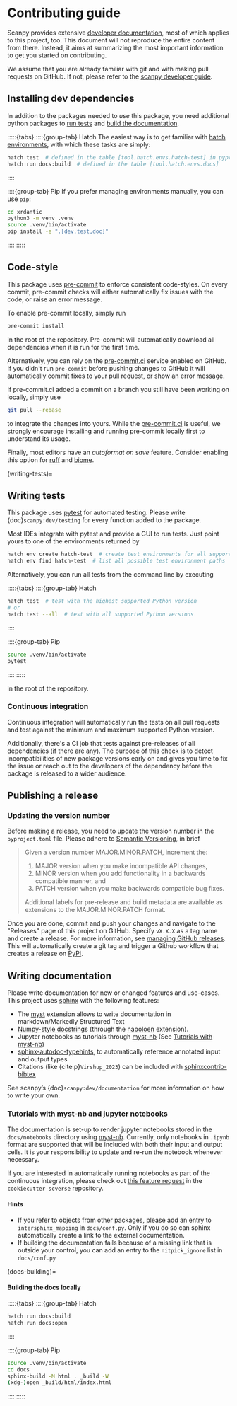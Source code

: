 # Contributing guide

Scanpy provides extensive [developer documentation][scanpy developer guide], most of which applies to this project, too.
This document will not reproduce the entire content from there.
Instead, it aims at summarizing the most important information to get you started on contributing.

We assume that you are already familiar with git and with making pull requests on GitHub.
If not, please refer to the [scanpy developer guide][].

[scanpy developer guide]: https://scanpy.readthedocs.io/en/latest/dev/index.html

## Installing dev dependencies

In addition to the packages needed to _use_ this package,
you need additional python packages to [run tests](#writing-tests) and [build the documentation](#docs-building).

:::::{tabs}
::::{group-tab} Hatch
The easiest way is to get familiar with [hatch environments][], with which these tasks are simply:

```bash
hatch test  # defined in the table [tool.hatch.envs.hatch-test] in pyproject.toml
hatch run docs:build  # defined in the table [tool.hatch.envs.docs]
```

::::

::::{group-tab} Pip
If you prefer managing environments manually, you can use `pip`:

```bash
cd xrdantic
python3 -m venv .venv
source .venv/bin/activate
pip install -e ".[dev,test,doc]"
```

::::
:::::

[hatch environments]: https://hatch.pypa.io/latest/tutorials/environment/basic-usage/

## Code-style

This package uses [pre-commit][] to enforce consistent code-styles.
On every commit, pre-commit checks will either automatically fix issues with the code, or raise an error message.

To enable pre-commit locally, simply run

```bash
pre-commit install
```

in the root of the repository.
Pre-commit will automatically download all dependencies when it is run for the first time.

Alternatively, you can rely on the [pre-commit.ci][] service enabled on GitHub.
If you didn't run `pre-commit` before pushing changes to GitHub it will automatically commit fixes to your pull request, or show an error message.

If pre-commit.ci added a commit on a branch you still have been working on locally, simply use

```bash
git pull --rebase
```

to integrate the changes into yours.
While the [pre-commit.ci][] is useful, we strongly encourage installing and running pre-commit locally first to understand its usage.

Finally, most editors have an _autoformat on save_ feature.
Consider enabling this option for [ruff][ruff-editors] and [biome][biome-editors].

[pre-commit]: https://pre-commit.com/
[pre-commit.ci]: https://pre-commit.ci/
[ruff-editors]: https://docs.astral.sh/ruff/integrations/
[biome-editors]: https://biomejs.dev/guides/integrate-in-editor/

(writing-tests)=

## Writing tests

This package uses [pytest][] for automated testing.
Please write {doc}`scanpy:dev/testing` for every function added to the package.

Most IDEs integrate with pytest and provide a GUI to run tests.
Just point yours to one of the environments returned by

```bash
hatch env create hatch-test  # create test environments for all supported versions
hatch env find hatch-test  # list all possible test environment paths
```

Alternatively, you can run all tests from the command line by executing

:::::{tabs}
::::{group-tab} Hatch

```bash
hatch test  # test with the highest supported Python version
# or
hatch test --all  # test with all supported Python versions
```

::::

::::{group-tab} Pip

```bash
source .venv/bin/activate
pytest
```

::::
:::::

in the root of the repository.

[pytest]: https://docs.pytest.org/

### Continuous integration

Continuous integration will automatically run the tests on all pull requests and test
against the minimum and maximum supported Python version.

Additionally, there's a CI job that tests against pre-releases of all dependencies (if there are any).
The purpose of this check is to detect incompatibilities of new package versions early on and
gives you time to fix the issue or reach out to the developers of the dependency before the package is released to a wider audience.

## Publishing a release

### Updating the version number

Before making a release, you need to update the version number in the `pyproject.toml` file.
Please adhere to [Semantic Versioning][semver], in brief

> Given a version number MAJOR.MINOR.PATCH, increment the:
>
> 1. MAJOR version when you make incompatible API changes,
> 2. MINOR version when you add functionality in a backwards compatible manner, and
> 3. PATCH version when you make backwards compatible bug fixes.
>
> Additional labels for pre-release and build metadata are available as extensions to the MAJOR.MINOR.PATCH format.

Once you are done, commit and push your changes and navigate to the "Releases" page of this project on GitHub.
Specify `vX.X.X` as a tag name and create a release.
For more information, see [managing GitHub releases][].
This will automatically create a git tag and trigger a Github workflow that creates a release on [PyPI][].

[semver]: https://semver.org/
[managing GitHub releases]: https://docs.github.com/en/repositories/releasing-projects-on-github/managing-releases-in-a-repository
[pypi]: https://pypi.org/

## Writing documentation

Please write documentation for new or changed features and use-cases.
This project uses [sphinx][] with the following features:

- The [myst][] extension allows to write documentation in markdown/Markedly Structured Text
- [Numpy-style docstrings][numpydoc] (through the [napoloen][numpydoc-napoleon] extension).
- Jupyter notebooks as tutorials through [myst-nb][] (See [Tutorials with myst-nb](#tutorials-with-myst-nb-and-jupyter-notebooks))
- [sphinx-autodoc-typehints][], to automatically reference annotated input and output types
- Citations (like {cite:p}`Virshup_2023`) can be included with [sphinxcontrib-bibtex](https://sphinxcontrib-bibtex.readthedocs.io/)

See scanpy’s {doc}`scanpy:dev/documentation` for more information on how to write your own.

[sphinx]: https://www.sphinx-doc.org/en/master/
[myst]: https://myst-parser.readthedocs.io/en/latest/intro.html
[myst-nb]: https://myst-nb.readthedocs.io/en/latest/
[numpydoc-napoleon]: https://www.sphinx-doc.org/en/master/usage/extensions/napoleon.html
[numpydoc]: https://numpydoc.readthedocs.io/en/latest/format.html
[sphinx-autodoc-typehints]: https://github.com/tox-dev/sphinx-autodoc-typehints

### Tutorials with myst-nb and jupyter notebooks

The documentation is set-up to render jupyter notebooks stored in the `docs/notebooks` directory using [myst-nb][].
Currently, only notebooks in `.ipynb` format are supported that will be included with both their input and output cells.
It is your responsibility to update and re-run the notebook whenever necessary.

If you are interested in automatically running notebooks as part of the continuous integration,
please check out [this feature request][issue-render-notebooks] in the `cookiecutter-scverse` repository.

[issue-render-notebooks]: https://github.com/scverse/cookiecutter-scverse/issues/40

#### Hints

- If you refer to objects from other packages, please add an entry to `intersphinx_mapping` in `docs/conf.py`.
  Only if you do so can sphinx automatically create a link to the external documentation.
- If building the documentation fails because of a missing link that is outside your control,
  you can add an entry to the `nitpick_ignore` list in `docs/conf.py`

(docs-building)=

#### Building the docs locally

:::::{tabs}
::::{group-tab} Hatch

```bash
hatch run docs:build
hatch run docs:open
```

::::

::::{group-tab} Pip

```bash
source .venv/bin/activate
cd docs
sphinx-build -M html . _build -W
(xdg-)open _build/html/index.html
```

::::
:::::

